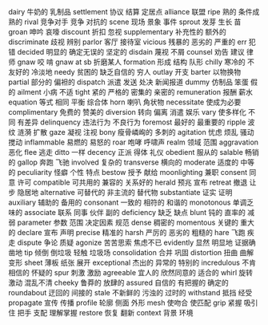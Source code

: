 dairy 牛奶的 乳制品
settlement 协议 结算 定居点
alliance 联盟
ripe 熟的 条件成熟的
rival 竞争对手 竞争 对抗的
scene 现场 景象 事件
sprout 发芽 生长 苗
groan 呻吟 哀嚎
discount 折扣 忽视
supplementary 补充性的 额外的
discriminate 歧视 辨别
parlor 客厅 接待室
vicious 残暴的 恶劣的 严重的
err 犯错
decided 明显的 确定无误的 坚定的
disdain 蔑视 不屑
counsel 劝告 建议 律师
gnaw 咬 啃  gnaw at sb 折磨某人
formation 形成 结构 队形
chilly 寒冷的 不友好的 冷淡地
needy 贫困的 缺乏自信的 穷人
outlay 开支
barter 以物换物
partial 部分的 偏袒的
dispatch 派遣 发送 处决 新闻报道
dummy 仿制品 笨蛋 假的
ailment 小病 不适
tight 紧的 严格的 密集的 亲密的
remuneration 报酬 薪水
equation 等式 相同 平衡 综合体
horn 喇叭 角状物
necessitate 使成为必要
complimentary 免费的 赞美的
diversion 转向 偏离 消遣 娱乐
vary 使多样化 不同 有差异
delinquency 违法行为 不良行为
foremost 最好的 最重要的
ripple 波纹 涟漪 扩散
gaze 凝视 注视
bony 瘦骨嶙峋的 多刺的
agitation 忧虑 烦乱 骚动 搅动
inflammable 易燃的 易怒的
roar 咆哮 呼啸声
realm 领域 范围
aggravation 恶化
flee 逃走
ditto 一样
decency 正派 得体 礼仪
obedient 服从的
salable 畅销的
gallop 奔跑 飞驰
involved 复杂的
transverse 横向的
moderate 适度的 中等的
peculiarity 怪癖 个性 特点
bestow 授予 献给
moonlighting 兼职
consent 同意 许可
compatible 可共用的 兼容的 关系好的
herald 预兆 宣布
retreat 撤退 让步 隐居地
alternative 可替代的 非主流的 替代物
substantiate 证实 证明
auxiliary 辅助的 备用的
consonant 一致的 相符的 和谐的
monotonous 单调乏味的
associate 联系 同事 伙伴 副的
deficiency 缺乏 缺点
blunt 钝的 直率的 减弱
parameter 参数 范围 决定因素 规范
dense 稠密的
momentous 关键的 重大的
declare 宣布 声明
precise 精准的
harsh 严厉的 恶劣的 粗糙的
hare 飞跑 疾走
dispute 争论 质疑
agonize 苦苦思索 焦虑不已
evidently 显然 明显地 证据确凿地
tip 倾倒 倒垃圾 轻触 垃圾场
consolidation 合并 巩固
distortion 扭曲 曲解 变形
sheet 薄板 纸张 展开
exceptional 杰出的 异常的 特别的
incredulous 不肯相信的 怀疑的
spur 刺激 激励
agreeable 宜人的 欣然同意的 适合的
whirl 旋转 激动 混乱不清
cheeky 鲁莽的 放肆的
assured 自信的 有把握的 确定的
roundabout 迂回的 间接的
stale 不新鲜的 污浊的 过时的
withstand 抵挡 经受
propagate 宣传 传播
profile 轮廓 侧面 外形
mesh 使吻合 使匹配
grip 紧握 吸引住 把手 支配 理解掌握
restore 恢复 翻新
context 背景 环境
